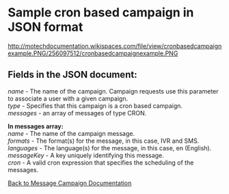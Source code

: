 # Sample cron based campaign in JSON format #

http://motechdocumentation.wikispaces.com/file/view/cronbasedcampaignexample.PNG/256097512/cronbasedcampaignexample.PNG

## Fields in the JSON document: ##

_name_ - The name of the campaign. Campaign requests use this parameter to associate a user with a given campaign.<br />
_type_ - Specifies that this campaign is a cron based campaign.<br />
_messages_ - an array of messages of type CRON.

**In messages array:**<br />
_name_ - The name of the campaign message.<br />
_formats_ - The format(s) for the message, in this case, IVR and SMS. _languages_ - The language(s) for the message, in this case, en (English).<br />
_messageKey_ - A key uniquely identifying this message.<br />
_cron_ - A valid cron expression that specifies the scheduling of the messages.

[Back to Message Campaign Documentation](http://code.google.com/p/motech/wiki/MessageCampaignModule)